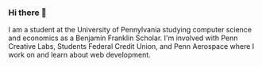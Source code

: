 ### Hi there 👋

I am a student at the University of Pennylvania studying computer science and economics as a Benjamin Franklin Scholar. I'm involved with Penn Creative Labs, Students Federal Credit Union, and Penn Aerospace where I work on and learn about web development.
<!--
**zdandrew/zdandrew** is a ✨ _special_ ✨ repository because its `README.md` (this file) appears on your GitHub profile.

Here are some ideas to get you started:

- 🔭 I’m currently working on ...
- 🌱 I’m currently learning ...
- 👯 I’m looking to collaborate on ...
- 🤔 I’m looking for help with ...
- 💬 Ask me about ...
- 📫 How to reach me: ...
- 😄 Pronouns: ...
- ⚡ Fun fact: ...
-->
